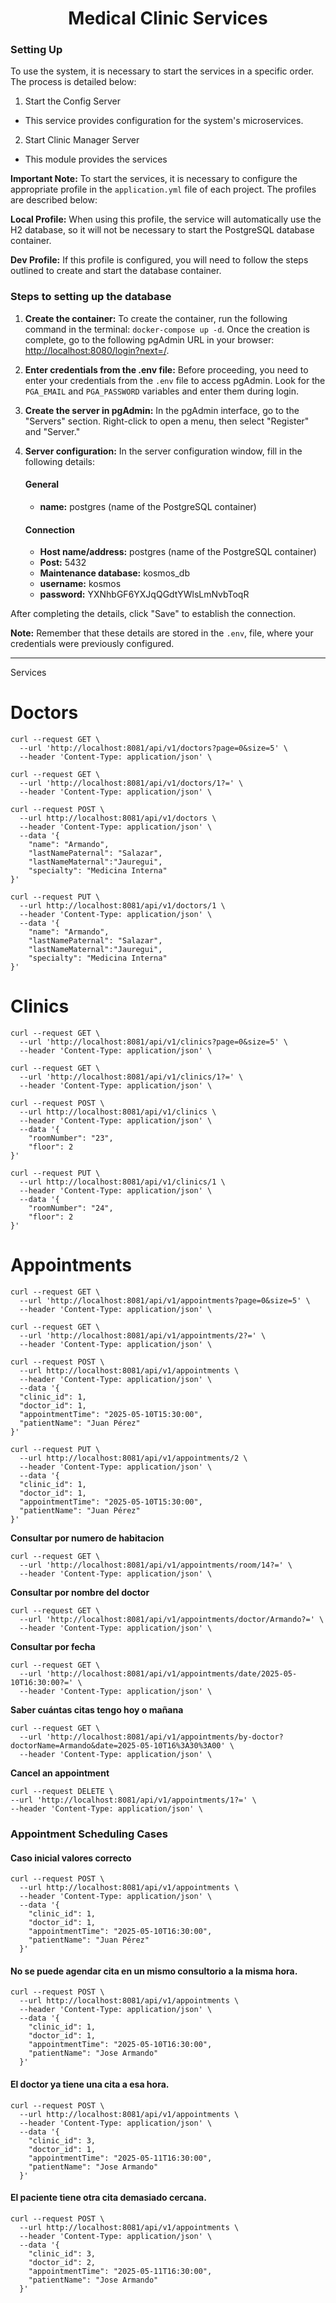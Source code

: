 <h1 align="center">Medical Clinic Services</h1>

### Setting Up
To use the system, it is necessary to start the services in a specific order. The process is detailed below:

1. Start the Config Server
* This service provides configuration for the system's microservices.

2. Start Clinic Manager Server
* This module provides the services

**Important Note:** To start the services, it is necessary to configure the appropriate profile in the `application.yml` file of each project. The profiles are described below:

**Local Profile:** When using this profile, the service will automatically use the H2 database, so it will not be necessary to start the PostgreSQL database container.

**Dev Profile:** If this profile is configured, you will need to follow the steps outlined to create and start the database container.

### Steps to setting up the database

1. **Create the container:** To create the container, run the following command in the terminal: `docker-compose up -d`. Once the creation is complete, go to the following pgAdmin URL in your browser: [http://localhost:8080/login?next=/](http://localhost:8080/login?next=/).

2. **Enter credentials from the .env file:** Before proceeding, you need to enter your credentials from the `.env` file to access pgAdmin. Look for the `PGA_EMAIL` and `PGA_PASSWORD` variables and enter them during login.

3. **Create the server in pgAdmin:**  In the pgAdmin interface, go to the "Servers" section. Right-click to open a menu, then select "Register" and "Server."

4. **Server configuration:** In the server configuration window, fill in the following details:

   #### General
   - **name:** postgres (name of the PostgreSQL container)

   #### Connection
   - **Host name/address:** postgres (name of the PostgreSQL container)
   - **Post:** 5432
   - **Maintenance database:** kosmos_db
   - **username:** kosmos
   - **password:** YXNhbGF6YXJqQGdtYWlsLmNvbToqR

After completing the details, click "Save" to establish the connection.

**Note:** Remember that these details are stored in the `.env`, file, where your credentials were previously configured.

---
Services

# Doctors

```shell
curl --request GET \
  --url 'http://localhost:8081/api/v1/doctors?page=0&size=5' \
  --header 'Content-Type: application/json' \
```


```shell
curl --request GET \
  --url 'http://localhost:8081/api/v1/doctors/1?=' \
  --header 'Content-Type: application/json' \
```

```shell
curl --request POST \
  --url http://localhost:8081/api/v1/doctors \
  --header 'Content-Type: application/json' \
  --data '{
	"name": "Armando",
	"lastNamePaternal": "Salazar",
	"lastNameMaternal":"Jauregui",
	"specialty": "Medicina Interna"
}'
```

```shell
curl --request PUT \
  --url http://localhost:8081/api/v1/doctors/1 \
  --header 'Content-Type: application/json' \
  --data '{
	"name": "Armando",
	"lastNamePaternal": "Salazar",
	"lastNameMaternal":"Jauregui",
	"specialty": "Medicina Interna"
}'
```
# Clinics

```shell
curl --request GET \
  --url 'http://localhost:8081/api/v1/clinics?page=0&size=5' \
  --header 'Content-Type: application/json' \
```

```shell
curl --request GET \
  --url 'http://localhost:8081/api/v1/clinics/1?=' \
  --header 'Content-Type: application/json' \
```

```shell
curl --request POST \
  --url http://localhost:8081/api/v1/clinics \
  --header 'Content-Type: application/json' \
  --data '{
	"roomNumber": "23",
	"floor": 2
}'
```

```shell
curl --request PUT \
  --url http://localhost:8081/api/v1/clinics/1 \
  --header 'Content-Type: application/json' \
  --data '{
	"roomNumber": "24",
	"floor": 2
}'
```

# Appointments

```shell
curl --request GET \
  --url 'http://localhost:8081/api/v1/appointments?page=0&size=5' \
  --header 'Content-Type: application/json' \
```

```shell
curl --request GET \
  --url 'http://localhost:8081/api/v1/appointments/2?=' \
  --header 'Content-Type: application/json' \
```

```shell
curl --request POST \
  --url http://localhost:8081/api/v1/appointments \
  --header 'Content-Type: application/json' \
  --data '{
  "clinic_id": 1,
  "doctor_id": 1,
  "appointmentTime": "2025-05-10T15:30:00",
  "patientName": "Juan Pérez"
}'
```

```shell
curl --request PUT \
  --url http://localhost:8081/api/v1/appointments/2 \
  --header 'Content-Type: application/json' \
  --data '{
  "clinic_id": 1,
  "doctor_id": 1,
  "appointmentTime": "2025-05-10T15:30:00",
  "patientName": "Juan Pérez"
}'
```

**Consultar por numero de habitacion**

```shell
curl --request GET \
  --url 'http://localhost:8081/api/v1/appointments/room/14?=' \
  --header 'Content-Type: application/json' \
```
**Consultar por nombre del doctor**

```shell
curl --request GET \
  --url 'http://localhost:8081/api/v1/appointments/doctor/Armando?=' \
  --header 'Content-Type: application/json' \
```

**Consultar por fecha**

```shell
curl --request GET \
  --url 'http://localhost:8081/api/v1/appointments/date/2025-05-10T16:30:00?=' \
  --header 'Content-Type: application/json' \
```

**Saber cuántas citas tengo hoy o mañana**

```shell
curl --request GET \
  --url 'http://localhost:8081/api/v1/appointments/by-doctor?doctorName=Armando&date=2025-05-10T16%3A30%3A00' \
  --header 'Content-Type: application/json' \
```

**Cancel an appointment**

```shell
curl --request DELETE \
--url 'http://localhost:8081/api/v1/appointments/1?=' \
--header 'Content-Type: application/json' \
```

### Appointment Scheduling Cases

#### Caso inicial valores correcto

```shell
curl --request POST \
  --url http://localhost:8081/api/v1/appointments \
  --header 'Content-Type: application/json' \
  --data '{
    "clinic_id": 1,
    "doctor_id": 1,
    "appointmentTime": "2025-05-10T16:30:00",
    "patientName": "Juan Pérez"
  }'
```

#### No se puede agendar cita en un mismo consultorio a la misma hora.

```shell
curl --request POST \
  --url http://localhost:8081/api/v1/appointments \
  --header 'Content-Type: application/json' \
  --data '{
    "clinic_id": 1,
    "doctor_id": 1,
    "appointmentTime": "2025-05-10T16:30:00",
    "patientName": "Jose Armando"
  }'
```


#### El doctor ya tiene una cita a esa hora.

```shell
curl --request POST \
  --url http://localhost:8081/api/v1/appointments \
  --header 'Content-Type: application/json' \
  --data '{
    "clinic_id": 3,
    "doctor_id": 1,
    "appointmentTime": "2025-05-11T16:30:00",
    "patientName": "Jose Armando"
  }'
```
#### El paciente tiene otra cita demasiado cercana.

```shell
curl --request POST \
  --url http://localhost:8081/api/v1/appointments \
  --header 'Content-Type: application/json' \
  --data '{
    "clinic_id": 3,
    "doctor_id": 2,
    "appointmentTime": "2025-05-11T16:30:00",
    "patientName": "Jose Armando"
  }'
```



